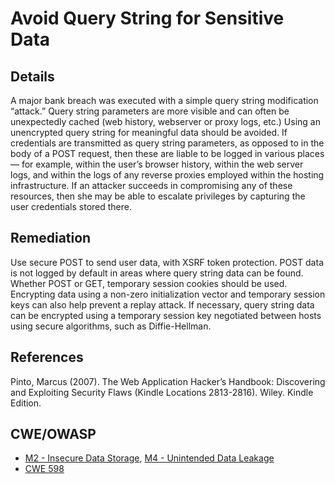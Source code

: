 # Avoid Query String for Sensitive Data

## Details

A major bank breach was executed with a simple query string modification “attack.” Query string parameters are more visible and can often be unexpectedly cached (web history, webserver or proxy logs, etc.) Using an unencrypted query string for meaningful data should be avoided.  If credentials are transmitted as query string parameters, as opposed to in the body of a POST request, then these are liable to be logged in various places — for example, within the user’s browser history, within the web server logs, and within the logs of any reverse proxies employed within the hosting infrastructure. If an attacker succeeds in compromising any of these resources, then she may be able to escalate privileges by capturing the user credentials stored there.

## Remediation 

Use secure POST to send user data, with XSRF token protection. POST data is not logged by default in areas where query string data can be found.  Whether POST or GET, temporary session cookies should be used. Encrypting data using a non-zero initialization vector and temporary session keys can also help prevent a replay attack. If necessary, query string data can be encrypted using a temporary session key negotiated between hosts using secure algorithms, such as Diffie-Hellman.

## References

Pinto, Marcus (2007). The Web Application Hacker’s Handbook: Discovering and Exploiting Security Flaws (Kindle Locations 2813-2816). Wiley. Kindle Edition.

## CWE/OWASP 

 * [M2 - Insecure Data Storage](https://www.owasp.org/index.php/Mobile_Top_10_2014-M2), [M4 - Unintended Data Leakage](https://www.owasp.org/index.php/Mobile_Top_10_2014-M4)
 * [CWE 598](http://cwe.mitre.org/data/definitions/316.html)
